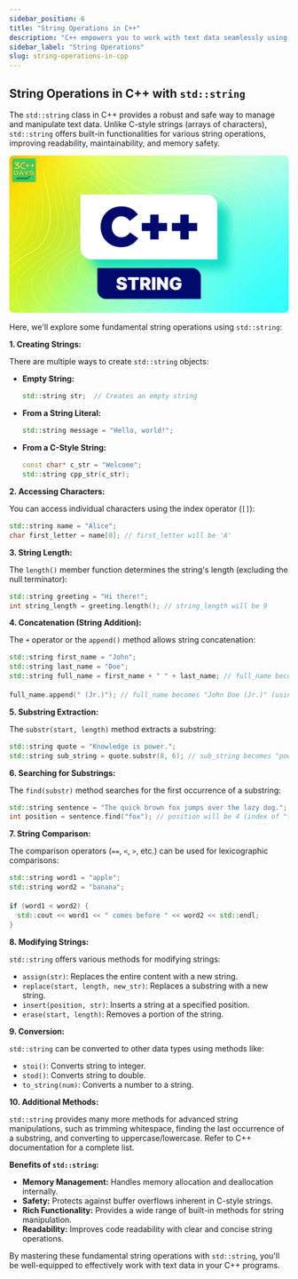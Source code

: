 ```yaml
---
sidebar_position: 6
title: "String Operations in C++"
description: "C++ empowers you to work with text data seamlessly using the `std::string` class. This class offers a safe and versatile alternative to C-style strings, providing a rich set of built-in methods for creating, manipulating, and managing strings. From basic operations like concatenation and substring extraction to conversions and advanced modifications, `std::string` streamlines string handling in your C++ programs."
sidebar_label: "String Operations"
slug: string-operations-in-cpp
---
```


## String Operations in C++ with `std::string`

The `std::string` class in C++ provides a robust and safe way to manage and manipulate text data. Unlike C-style strings (arrays of characters), `std::string` offers built-in functionalities for various string operations, improving readability, maintainability, and memory safety.


![String in CPP](../../static/img/day-10/string-operations-in-cpp.png)


Here, we'll explore some fundamental string operations using `std::string`:

**1. Creating Strings:**

There are multiple ways to create `std::string` objects:

* **Empty String:**
  ```c++
  std::string str;  // Creates an empty string
  ```

* **From a String Literal:**
  ```c++
  std::string message = "Hello, world!";
  ```

* **From a C-Style String:**
  ```c++
  const char* c_str = "Welcome";
  std::string cpp_str(c_str);
  ```

**2. Accessing Characters:**

You can access individual characters using the index operator (`[]`):

```c++
std::string name = "Alice";
char first_letter = name[0]; // first_letter will be 'A'
```

**3. String Length:**

The `length()` member function determines the string's length (excluding the null terminator):

```c++
std::string greeting = "Hi there!";
int string_length = greeting.length(); // string_length will be 9
```

**4. Concatenation (String Addition):**

The `+` operator or the `append()` method allows string concatenation:

```c++
std::string first_name = "John";
std::string last_name = "Doe";
std::string full_name = first_name + " " + last_name; // full_name becomes "John Doe"

full_name.append(" (Jr.)"); // full_name becomes "John Doe (Jr.)" (using append())
```

**5. Substring Extraction:**

The `substr(start, length)` method extracts a substring:

```c++
std::string quote = "Knowledge is power.";
std::string sub_string = quote.substr(8, 6); // sub_string becomes "power"
```

**6. Searching for Substrings:**

The `find(substr)` method searches for the first occurrence of a substring:

```c++
std::string sentence = "The quick brown fox jumps over the lazy dog.";
int position = sentence.find("fox"); // position will be 4 (index of "f")
```

**7. String Comparison:**

The comparison operators (`==`, `<`, `>`, etc.) can be used for lexicographic comparisons:

```c++
std::string word1 = "apple";
std::string word2 = "banana";

if (word1 < word2) {
  std::cout << word1 << " comes before " << word2 << std::endl;
}
```

**8. Modifying Strings:**

`std::string` offers various methods for modifying strings:

* `assign(str)`: Replaces the entire content with a new string.
* `replace(start, length, new_str)`: Replaces a substring with a new string.
* `insert(position, str)`: Inserts a string at a specified position.
* `erase(start, length)`: Removes a portion of the string.

**9. Conversion:**

`std::string` can be converted to other data types using methods like:

* `stoi()`: Converts string to integer.
* `stod()`: Converts string to double.
* `to_string(num)`: Converts a number to a string.

**10. Additional Methods:**

`std::string` provides many more methods for advanced string manipulations, such as trimming whitespace, finding the last occurrence of a substring, and converting to uppercase/lowercase. Refer to C++ documentation for a complete list.

**Benefits of `std::string`:**

* **Memory Management:** Handles memory allocation and deallocation internally.
* **Safety:** Protects against buffer overflows inherent in C-style strings.
* **Rich Functionality:** Provides a wide range of built-in methods for string manipulation.
* **Readability:** Improves code readability with clear and concise string operations.

By mastering these fundamental string operations with `std::string`, you'll be well-equipped to effectively work with text data in your C++ programs.
